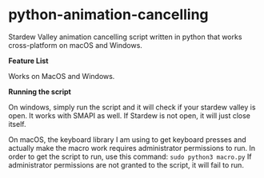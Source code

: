 # python-animation-cancelling
Stardew Valley animation cancelling script written in python that works cross-platform on macOS and Windows.

**Feature List**

Works on MacOS and Windows.

**Running the script**

On windows, simply run the script and it will check if your stardew valley is open. It works with SMAPI as well. If Stardew is not open, it will just close itself. 

On macOS, the keyboard library I am using to get keyboard presses and actually make the macro work requires administrator permissions to run. In order to get the script to run, use this command: ```sudo python3 macro.py``` If administrator permissions are not granted to the script, it will fail to run. 
